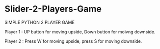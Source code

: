 # Slider-2-Players-Game


SIMPLE PYTHON 2 PLAYER GAME


Player 1 : UP button for moving upside, Down button for moivng downside.

Player 2 : Press W for moving upside, press S for moving downside.
